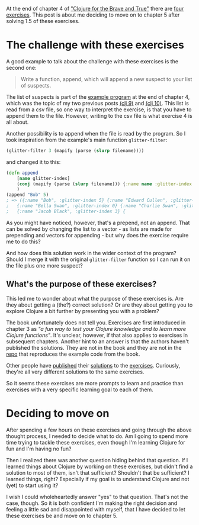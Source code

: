 <!--
.. title: (clj 11) Moving on from some unsolved exercises
.. slug: clj-11-moving-on-from-some-unsolved-exercises
.. date: 2022-12-29 16:08:36 UTC+01:00
.. tags: clojure, programming, brave clojure
.. category: clojure
.. link: 
.. description: 
.. type: text
-->

At the end of chapter 4 of ["Clojure for the Brave and True"](https://www.braveclojure.com/clojure-for-the-brave-and-true/) there are [four exercises](https://www.braveclojure.com/core-functions-in-depth/#Exercises). This post is about me deciding to move on to chapter 5 after solving 1.5 of these exercises.


# The challenge with these exercises

A good example to talk about the challenge with these exercises is the second one:

>  Write a function, append, which will append a new suspect to your list of suspects.

<!-- TEASER_END -->

The list of suspects is part of the [example program](https://www.braveclojure.com/core-functions-in-depth/#A_Vampire_Data_Analysis_Program_for_the_FWPD) at the end of chapter 4, which was the topic of my two previous posts [(clj 9)](link://slug/clj-9-how-to-figure-out-what-a-function-does) and [(clj 10)](link://slug/clj-10-the-mapify-function-of-clj-9-revisited). This list is read from a csv file, so one way to interpret the exercise, is that you have to append them to the file. However, writing to the csv file is what exercise 4 is all about.

Another possibility is to append when the file is read by the program. So I took inspiration from the example's main function `glitter-filter`:

```Clojure
(glitter-filter 3 (mapify (parse (slurp filename))))
```

and changed it to this:

```Clojure
(defn append
 	[name glitter-index]
 	(conj (mapify (parse (slurp filename))) {:name name :glitter-index glitter-index})
 	)
(append "Bob" 5)
; => ({:name "Bob", :glitter-index 5} {:name "Edward Cullen", :glitter-index 10}
; 	{:name "Bella Swan", :glitter-index 0} {:name "Charlie Swan", :glitter-index 0}
;	{:name "Jacob Black", :glitter-index 3} {
```

As you might have noticed, however, that's a prepend, not an append. That can be solved by changing the list to a vector - as lists are made for prepending and vectors for appending - but why does the exercise require me to do this?

And how does this solution work in the wider context of the program? Should I merge it with the original `glitter-filter` function so I can run it on the file plus one more suspect?


## What's the purpose of these exercises?

This led me to wonder about what the purpose of these exercises is. Are they about getting a (the?) correct solution? Or are they about getting you to explore Clojure a bit further by presenting you with a problem?

The book unfortunately does not tell you. Exercises are first introduced in chapter 3 as *"a fun way to test your Clojure knowledge and to learn more Clojure functions"*. It's unclear, however, if that also applies to exercises in subsequent chapters. Another hint to an answer is that the authors haven't published the solutions. They are not in the book and they are not in the [repo](https://github.com/braveclojure/cftbat-code) that reproduces the example code from the book.

Other people have [published](https://github.com/raverona/clojure-for-the-brave-and-true/blob/master/src/clojure_for_the_brave_and_true/chapter4/exercise2.clj) their [solutions](https://github.com/dancrumb/clojure-brave-and-true/blob/master/src/clojure_brave_and_true/chapter4.clj) to the [exercises](https://github.com/rafaeldelboni/clojure-brave-and-true/blob/master/src/clojure_brave_and_true/chapter4.clj). Curiously, they're all very different solutions to the same exercises.

So it seems these exercises are more prompts to learn and practice than exercises with a very specific learning goal to each of them.


# Deciding to move on

After spending a few hours on these exercises and going through the above thought process, I needed to decide what to do. Am I going to spend more time trying to tackle these exercises, even though I'm learning Clojure for fun and I'm having no fun?

Then I realized there was another question hiding behind that question. If I learned things about Clojure by working on these exercises, but didn't find a solution to most of them, isn't that sufficient? Shouldn't that be sufficient? I learned things, right? Especially if my goal is to understand Clojure and not (yet) to start using it?

I wish I could wholeheartedly answer "yes" to that question. That's not the case, though. So it is both confident I'm making the right decision and feeling a little sad and disappointed with myself, that I have decided to let these exercises be and move on to chapter 5.
